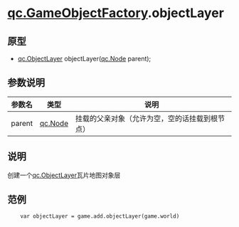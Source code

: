 # [qc.GameObjectFactory](GameObjectFactory.md).objectLayer

## 原型
* [qc.ObjectLayer](CObjectLayer.md) objectLayer([qc.Node](CNode.md) parent);

## 参数说明
| 参数名 | 类型 | 说明 |
| ------------- | ------------- | -------------|
| parent | [qc.Node](CNode.md) | 挂载的父亲对象（允许为空，空的话挂载到根节点）

## 说明
创建一个[qc.ObjectLayer](CObjectLayer.md)瓦片地图对象层

## 范例
````
    var objectLayer = game.add.objectLayer(game.world)
````
